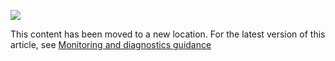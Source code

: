![](http://pnp.azurewebsites.net/images/pnp-logo.png)

This content has been moved to a new location. For the latest version of this article, see  [Monitoring and diagnostics guidance](https://azure.microsoft.com/documentation/articles/best-practices-monitoring/)
